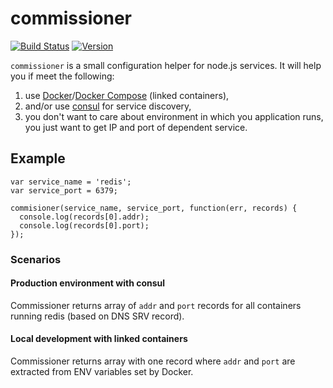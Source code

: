 # commissioner

[![Build Status](https://img.shields.io/travis/mthenw/commissioner.svg?style=flat)](https://travis-ci.org/mthenw/commissioner)
[![Version](http://img.shields.io/npm/v/commissioner.svg?style=flat)](https://www.npmjs.org/package/commissioner)

`commissioner` is a small configuration helper for node.js services. It will help you if meet the following:

1. use [Docker](https://github.com/docker/docker)/[Docker Compose](https://github.com/docker/compose) (linked containers),
2. and/or use [consul](https://consul.io) for service discovery,
3. you don't want to care about environment in which you application runs, you just want to get IP and port of dependent service.


## Example

```
var service_name = 'redis';
var service_port = 6379;

commisioner(service_name, service_port, function(err, records) {
  console.log(records[0].addr);
  console.log(records[0].port);
});
```
### Scenarios

#### Production environment with consul

Commissioner returns array of `addr` and `port` records for all containers running redis (based on DNS SRV record).

#### Local development with linked containers

Commissioner returns array with one record where `addr` and `port` are extracted from ENV variables set by Docker.
